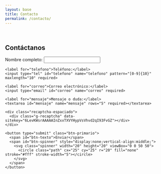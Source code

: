 ```yaml
---
layout: base
title: Contacto
permalink: /contacto/
---
```



<script src="https://www.google.com/recaptcha/api.js" async defer></script>

<br>
<section id="contacto" class="seccion">
  <h2 class="titulo-h2 centrado">Contáctanos</h2>
  <div id="mensaje-envio"></div>
  <form class="form-contacto" id="form-contacto" method="POST">
    <label for="nombre">Nombre completo:</label>
    <input type="text" id="nombre" name="nombre" required minlength="5" maxlength="50">

    <label for="telefono">Teléfono:</label>
    <input type="tel" id="telefono" name="telefono" pattern="[0-9]{10}" maxlength="10" required>

    <label for="correo">Correo electrónico:</label>
    <input type="email" id="correo" name="correo" required>

    <label for="mensaje">Mensaje o duda:</label>
    <textarea id="mensaje" name="mensaje" rows="5" required></textarea>

    <div class="recaptcha-espaciado">
      <div class="g-recaptcha" data-sitekey="6LevKWsrAAAAAInZxxTXVYHypVsVhvd2qI93FvGZ"></div>
    </div>

    <button type="submit" class="btn-primario">
      <span id="btn-texto">Enviar</span>
      <span id="btn-spinner" style="display:none;vertical-align:middle;">
        <svg class="spinner" width="20" height="20" viewBox="0 0 50 50">
          <circle class="path" cx="25" cy="25" r="20" fill="none" stroke="#fff" stroke-width="5"></circle>
        </svg>
      </span>
    </button>
  </form>
</section>

<script>
  document.addEventListener('DOMContentLoaded', function() {
    const form = document.getElementById('form-contacto');
    const mensajeEnvio = document.getElementById('mensaje-envio');
    const boton = form.querySelector('button[type="submit"]');
    const btnTexto = document.getElementById('btn-texto');
    const btnSpinner = document.getElementById('btn-spinner');

    function mostrarAlerta(html) {
      mensajeEnvio.innerHTML = html;
      // Scroll más arriba del mensaje (por ejemplo, 80px extra)
      const y = mensajeEnvio.getBoundingClientRect().top + window.pageYOffset - 80;
      window.scrollTo({ top: y, behavior: 'smooth' });
    }

    form.addEventListener('submit', async function(e) {
      e.preventDefault();
      mensajeEnvio.innerHTML = '';

      const nombre = form.nombre.value.trim();
      const mensaje = form.mensaje.value.trim();

      if (nombre.length < 5 || mensaje.length < 10) {
        mostrarAlerta('<div class="alerta-error">Por favor escribe un nombre y mensaje válidos.</div>');
        setTimeout(() => mensajeEnvio.innerHTML = '', 4000);
        return;
      }

      if (typeof grecaptcha !== "undefined" && !grecaptcha.getResponse()) {
        mostrarAlerta('<div class="alerta-error">Por favor completa el reCAPTCHA.</div>');
        setTimeout(() => mensajeEnvio.innerHTML = '', 4000);
        return;
      }

      boton.disabled = true;
      btnTexto.style.display = 'none';
      btnSpinner.style.display = 'inline-block';

      const formData = new FormData(form);

      try {
        const resp = await fetch('https://formsubmit.co/ajax/contacto@negocios-que-fluyen.com', {
          method: 'POST',
          body: formData,
          headers: { 'Accept': 'application/json' }
        });

        if (resp.ok) {
          mostrarAlerta('<div class="alerta-exito">¡Correo enviado con éxito! Te responderemos pronto.</div>');
          form.reset();
          if (typeof grecaptcha !== "undefined") grecaptcha.reset();
        } else {
          mostrarAlerta('<div class="alerta-error">Ocurrió un error al enviar el correo. Intenta de nuevo.</div>');
        }
      } catch {
        mostrarAlerta('<div class="alerta-error">Ocurrió un error al enviar el correo. Intenta de nuevo.</div>');
      } finally {
        boton.disabled = false;
        btnTexto.style.display = 'inline';
        btnSpinner.style.display = 'none';
        setTimeout(() => {
          mensajeEnvio.innerHTML = '';
        }, 4000);
      }
    });
  });
</script>
